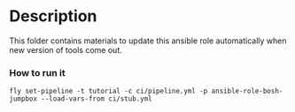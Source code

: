 # Description

This folder contains materials to update this ansible role automatically when new version of tools come out.

### How to run it
```
fly set-pipeline -t tutorial -c ci/pipeline.yml -p ansible-role-bosh-jumpbox --load-vars-from ci/stub.yml
```